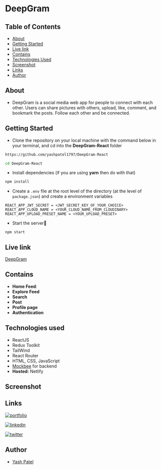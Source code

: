 # DeepGram

## Table of Contents

- [About](#about)
- [Getting Started](#getting-started)
- [Live link](#live-link)
- [Contains](#contains)
- [Technologies Used](#technologies-used)
- [Screenshot](#screenshot)
- [Links](#links)
- [Author](#author)

## About

- DeepGram is a social media web app for people to connect with each other. Users can share pictures with others, upload, like, comment, and bookmark the posts. Follow each other and be connected.

## Getting Started

- Clone the repository on your local machine with the command below in your terminal, and cd into the **DeepGram-React** folder

```sh
https://github.com/yashpatel1797/DeepGram-React

cd DeepGram-React
```

- Install dependencies (if you are using **yarn** then do with that)

```sh
npm install
```

- Create a `.env` file at the root level of the directory (at the level of `package.json`) and create a environment variables

```
REACT_APP_JWT_SECRET = <JWT_SECRET_KEY_OF_YOUR_CHOICE>
REACT_APP_CLOUD_NAME = <YOUR_CLOUD_NAME_FROM_CLOUDINARY>
REACT_APP_UPLOAD_PRESET_NAME = <YOUR_UPLOAD_PRESET>
```

- Start the server🚀

```
npm start
```

## Live link

[DeepGram](https://deepgram.netlify.app/)

## Contains

- **Home Feed**:
- **Explore Feed**
- **Search**
- **Post**
- **Profile page**
- **Authentication**

## Technologies used

- ReactJS
- Redux Toolkit
- TailWind
- React Router
- HTML, CSS, JavaScript
- [Mockbee](https://mockbee.netlify.app/) for backend
- **Hosted:** Netlify

## Screenshot

## Links

[![portfolio](https://img.shields.io/badge/my_portfolio-000?style=for-the-badge&logo=ko-fi&logoColor=white)](https://patelyash.netlify.app/)

[![linkedin](https://img.shields.io/badge/linkedin-0A66C2?style=for-the-badge&logo=linkedin&logoColor=white)](https://www.linkedin.com/in/yashpatel797/)

[![twitter](https://img.shields.io/badge/twitter-1DA1F2?style=for-the-badge&logo=twitter&logoColor=white)](https://twitter.com/yesgpatel)

## Author

- [Yash Patel](https://github.com/yashpatel1797)
